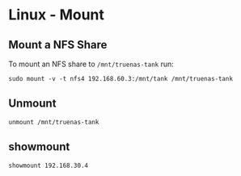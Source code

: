 # Linux - Mount

## Mount a NFS Share

To mount an NFS share to `/mnt/truenas-tank` run:

```shell
sudo mount -v -t nfs4 192.168.60.3:/mnt/tank /mnt/truenas-tank
```

## Unmount

```
unmount /mnt/truenas-tank
```

## showmount

```
showmount 192.168.30.4
```